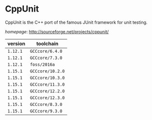 # CppUnit

CppUnit is the C++ port of the famous JUnit framework for unit testing.

*homepage*: <http://sourceforge.net/projects/cppunit/>

version | toolchain
--------|----------
``1.12.1`` | ``GCCcore/6.4.0``
``1.12.1`` | ``GCCcore/7.3.0``
``1.12.1`` | ``foss/2016a``
``1.15.1`` | ``GCCcore/10.2.0``
``1.15.1`` | ``GCCcore/10.3.0``
``1.15.1`` | ``GCCcore/11.3.0``
``1.15.1`` | ``GCCcore/12.2.0``
``1.15.1`` | ``GCCcore/12.3.0``
``1.15.1`` | ``GCCcore/8.3.0``
``1.15.1`` | ``GCCcore/9.3.0``

